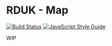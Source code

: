 # RDUK - Map

[![Build Status](https://travis-ci.org/rd-uk/rduk-map.svg?branch=master)](https://travis-ci.org/rd-uk/rduk-map)
[![JavaScript Style Guide](https://img.shields.io/badge/code_style-standard-brightgreen.svg)](https://standardjs.com)

WIP
